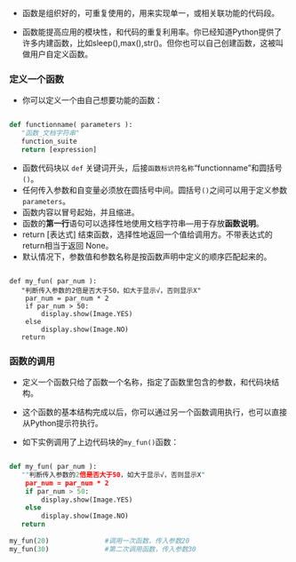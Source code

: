 - 函数是组织好的，可重复使用的，用来实现单一，或相关联功能的代码段。

- 函数能提高应用的模块性，和代码的重复利用率。你已经知道Python提供了许多内建函数，比如sleep(),max(),str()。但你也可以自己创建函数，这被叫做用户自定义函数。

### 定义一个函数 ###

- 你可以定义一个由自己想要功能的函数：

```python

def functionname( parameters ):
   "函数_文档字符串"
   function_suite
   return [expression]

```
- 函数代码块以 `def` 关键词开头，后接`函数标识符名称`“functionname”和圆括号`()`。
- 任何传入参数和自变量必须放在圆括号中间。圆括号`()`之间可以用于定义参数`parameters`。
- 函数内容以冒号起始，并且缩进。
- 函数的**第一行**语句可以选择性地使用文档字符串—用于存放**函数说明**。
- return [表达式] 结束函数，选择性地返回一个值给调用方。不带表达式的return相当于返回 None。
- 默认情况下，参数值和参数名称是按函数声明中定义的顺序匹配起来的。

```pythoh

def my_fun( par_num ):
   "判断传入参数的2倍是否大于50，如大于显示√，否则显示X"
	par_num = par_num * 2
	if par_num > 50:
		display.show(Image.YES)
	else
		display.show(Image.NO)
   return

```

### 函数的调用 ###

- 定义一个函数只给了函数一个名称，指定了函数里包含的参数，和代码块结构。

- 这个函数的基本结构完成以后，你可以通过另一个函数调用执行，也可以直接从Python提示符执行。

- 如下实例调用了上边代码块的`my_fun()`函数：

```python

def my_fun( par_num ):
   ""判断传入参数的2倍是否大于50，如大于显示√，否则显示X"
	par_num = par_num * 2
	if par_num > 50:
		display.show(Image.YES)
	else
		display.show(Image.NO)
   return
 
my_fun(20)				#调用一次函数，传入参数20
my_fun(30)				#第二次调用函数，传入参数30

```
